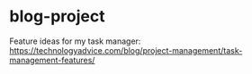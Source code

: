 # blog-project
Feature ideas for my task manager: https://technologyadvice.com/blog/project-management/task-management-features/
